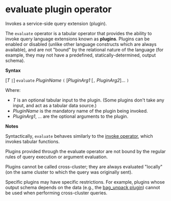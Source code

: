 # evaluate plugin operator

Invokes a service-side query extension (plugin).

The `evaluate` operator is a tabular operator that provides the ability to
invoke query language extensions known as **plugins**. Plugins can be enabled
or disabled (unlike other language constructs which are always available),
and are not "bound" by the relational nature of the language (for example, they may
not have a predefined, statically-determined, output schema).

**Syntax**

[*T* `|`] `evaluate` *PluginName* `(` [*PluginArg1* [`,` *PluginArg2*]... `)`

Where:

* *T* is an optional tabular input to the plugin. (Some plugins don't take
  any input, and act as a tabular data source.)
* *PluginName* is the mandatory name of the plugin being invoked.
* *PluginArg1*, ... are the optional arguments to the plugin.

**Notes**

Syntactically, `evaluate` behaves similarly
to the [invoke operator](./invokeoperator.md), which invokes tabular functions.

Plugins provided through the evaluate operator are not bound by the regular
rules of query execution or argument evaluation.

Plugins cannot be called cross-cluster; they are always evaluated "locally"
(on the same cluster to which the query was originally sent).

Specific plugins may have specific restrictions. For example, plugins whose output schema depends
on the data (e.g., the [bag_unpack plugin](./bag-unpackplugin.md)) cannot be used
when performing cross-cluster queries.
